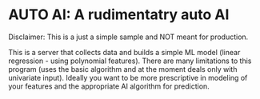 # AUTO AI: A rudimentatry auto AI

Disclaimer: This is a just a simple sample and NOT meant for production.

This is a server that collects data and builds a simple ML model (linear regression - using polynomial features). There are many
limitations to this program (uses the basic algorithm and at the moment deals only with univariate input). Ideally you want to be 
more prescriptive in modeling of your features and the appropriate AI algorithm for prediction.


